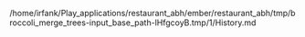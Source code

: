 /home/irfank/Play_applications/restaurant_abh/ember/restaurant_abh/tmp/broccoli_merge_trees-input_base_path-lHfgcoyB.tmp/1/History.md